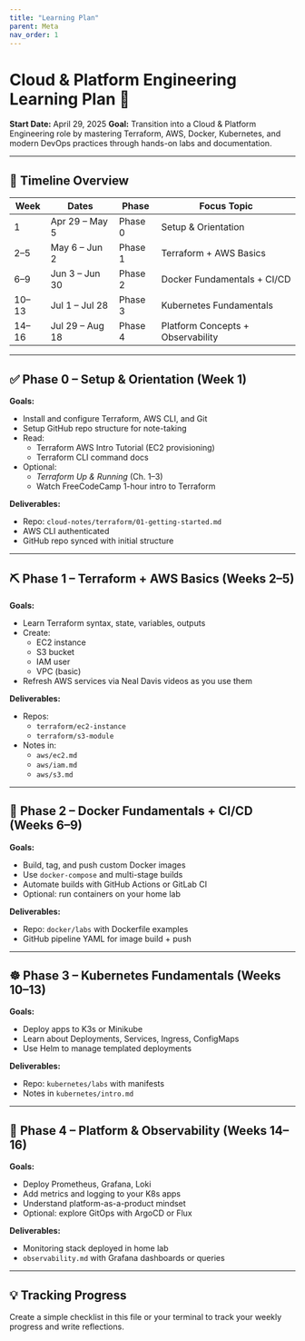 ```yaml
---
title: "Learning Plan"
parent: Meta
nav_order: 1
---
```


# Cloud & Platform Engineering Learning Plan 🚀

**Start Date:** April 29, 2025
**Goal:** Transition into a Cloud & Platform Engineering role by mastering Terraform, AWS, Docker, Kubernetes, and modern DevOps practices through hands-on labs and documentation.

---

## 🧭 Timeline Overview

| Week | Dates            | Phase     | Focus Topic                        |
|------|------------------|-----------|------------------------------------|
| 1    | Apr 29 – May 5   | Phase 0   | Setup & Orientation                |
| 2–5  | May 6 – Jun 2    | Phase 1   | Terraform + AWS Basics             |
| 6–9  | Jun 3 – Jun 30   | Phase 2   | Docker Fundamentals + CI/CD        |
| 10–13| Jul 1 – Jul 28   | Phase 3   | Kubernetes Fundamentals            |
| 14–16| Jul 29 – Aug 18  | Phase 4   | Platform Concepts + Observability  |

---

## ✅ Phase 0 – Setup & Orientation (Week 1)

**Goals:**

- Install and configure Terraform, AWS CLI, and Git
- Setup GitHub repo structure for note-taking
- Read:
  - Terraform AWS Intro Tutorial (EC2 provisioning)
  - Terraform CLI command docs
- Optional:
  - *Terraform Up & Running* (Ch. 1–3)
  - Watch FreeCodeCamp 1-hour intro to Terraform

**Deliverables:**

- Repo: `cloud-notes/terraform/01-getting-started.md`
- AWS CLI authenticated
- GitHub repo synced with initial structure

---

## ⛏️ Phase 1 – Terraform + AWS Basics (Weeks 2–5)

**Goals:**

- Learn Terraform syntax, state, variables, outputs
- Create:
  - EC2 instance
  - S3 bucket
  - IAM user
  - VPC (basic)
- Refresh AWS services via Neal Davis videos as you use them

**Deliverables:**

- Repos:
  - `terraform/ec2-instance`
  - `terraform/s3-module`
- Notes in:
  - `aws/ec2.md`
  - `aws/iam.md`
  - `aws/s3.md`

---

## 🐳 Phase 2 – Docker Fundamentals + CI/CD (Weeks 6–9)

**Goals:**

- Build, tag, and push custom Docker images
- Use `docker-compose` and multi-stage builds
- Automate builds with GitHub Actions or GitLab CI
- Optional: run containers on your home lab

**Deliverables:**

- Repo: `docker/labs` with Dockerfile examples
- GitHub pipeline YAML for image build + push

---

## ☸️ Phase 3 – Kubernetes Fundamentals (Weeks 10–13)

**Goals:**

- Deploy apps to K3s or Minikube
- Learn about Deployments, Services, Ingress, ConfigMaps
- Use Helm to manage templated deployments

**Deliverables:**

- Repo: `kubernetes/labs` with manifests
- Notes in `kubernetes/intro.md`

---

## 🧠 Phase 4 – Platform & Observability (Weeks 14–16)

**Goals:**

- Deploy Prometheus, Grafana, Loki
- Add metrics and logging to your K8s apps
- Understand platform-as-a-product mindset
- Optional: explore GitOps with ArgoCD or Flux

**Deliverables:**

- Monitoring stack deployed in home lab
- `observability.md` with Grafana dashboards or queries

---

## 💡 Tracking Progress

Create a simple checklist in this file or your terminal to track your weekly progress and write reflections.
